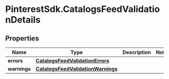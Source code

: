 # PinterestSdk.CatalogsFeedValidationDetails

## Properties

Name | Type | Description | Notes
------------ | ------------- | ------------- | -------------
**errors** | [**CatalogsFeedValidationErrors**](CatalogsFeedValidationErrors.md) |  | 
**warnings** | [**CatalogsFeedValidationWarnings**](CatalogsFeedValidationWarnings.md) |  | 



